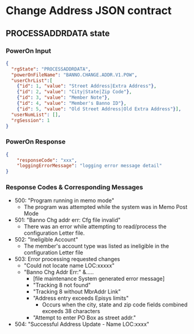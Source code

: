 ﻿# Change Address JSON contract
## PROCESSADDRDATA state
### PowerOn Input
```json
{
  "rgState": "PROCESSADDRDATA",
  "powerOnFileName": "BANNO.CHANGE.ADDR.V1.POW",
  "userChrList":[
    {"id": 1, "value": "Street Address|Extra Address"},
    {"id": 2, "value": "City|State|Zip Code"},
    {"id": 3, "value": "Member Note"},
    {"id": 4, "value": "Member's Banno ID"},
    {"id": 5, "value": "Old Street Address|Old Extra Address"}],
  "userNumList": [],
  "rgSession": 1
}
```
### PowerOn Response
```json
{
    "responseCode": "xxx",
    "loggingErrorMessage": "logging error message detail"
}
```
### Response Codes & Corresponding Messages

 - 500: "Program running in memo mode"
	 - The program was attempted while the system was in Memo Post Mode
 - 501: "Banno Chg addr err: Cfg file invalid"
	 - There was an error while attempting to read/process the configuration Letter file.
 - 502: "Ineligible Account"
	 - The member's account type was listed as ineligible in the configuration Letter file
 - 503: Error processing requested changes
	 - "Could not locate name LOC:xxxxx"
	 - "Banno Chg Addr Err:" &.....
		 - [file maintenance System generated error message]
		 - "Tracking 8 not found"
		 - "Tracking 8 without MbrAddr Link"
		 - "Address entry exceeds Episys limits"
			 - Occurs when the city, state and zip code fields combined exceeds 38 characters
		 - "Attempt to enter PO Box as street addr."
 - 504: "Successful Address Update - Name LOC:xxxx"

